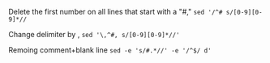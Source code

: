 Delete the first number on all lines that start with a "#,"
`sed '/^# s/[0-9][0-9]*//`

Change delimiter by ,
`sed '\,^#, s/[0-9][0-9]*//'`

Remoing comment+blank line
`sed -e 's/#.*//' -e '/^$/ d'`
